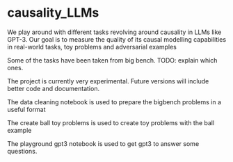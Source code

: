 # causality_LLMs

We play around with different tasks revolving around causality in LLMs like GPT-3. Our goal is to measure the quality of its causal modelling capabilities in real-world tasks, toy problems and adversarial examples

Some of the tasks have been taken from big bench.
TODO: explain which ones. 

The project is currently very experimental. Future versions will include better code and documentation. 

The data cleaning notebook is used to prepare the bigbench problems in a useful format

The create ball toy problems is used to create toy problems with the ball example

The playground gpt3 notebook is used to get gpt3 to answer some questions.
